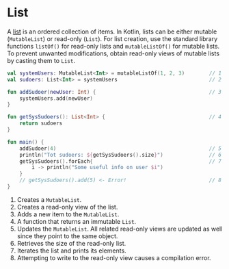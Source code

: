 # List

A [list](https://kotlinlang.org/docs/reference/collections.html) is an ordered collection of items. In Kotlin, lists can be either mutable (`MutableList`) or read-only (`List`). For list creation, use the standard library functions `listOf()` for read-only lists and `mutableListOf()` for mutable lists. To prevent unwanted modifications, obtain read-only views of mutable lists by casting them to `List`.

<div class="language-kotlin" theme="idea" data-min-compiler-version="1.3">

```kotlin
val systemUsers: MutableList<Int> = mutableListOf(1, 2, 3)        // 1
val sudoers: List<Int> = systemUsers                              // 2

fun addSudoer(newUser: Int) {                                     // 3
    systemUsers.add(newUser)                      
}

fun getSysSudoers(): List<Int> {                                  // 4
    return sudoers
}

fun main() {
    addSudoer(4)                                                  // 5 
    println("Tot sudoers: ${getSysSudoers().size}")               // 6
    getSysSudoers().forEach{                                      // 7
        i -> println("Some useful info on user $i")
    }
    // getSysSudoers().add(5) <- Error!                           // 8
}
```

</div>


1. Creates a `MutableList`.
2. Creates a read-only view of the list.
3. Adds a new item to the `MutableList`.
4. A function that returns an immutable `List`.
5. Updates the `MutableList`. All related read-only views are updated as well since they point to the same object.
6. Retrieves the size of the read-only list.
7. Iterates the list and prints its elements.
8. Attempting to write to the read-only view causes a compilation error.
